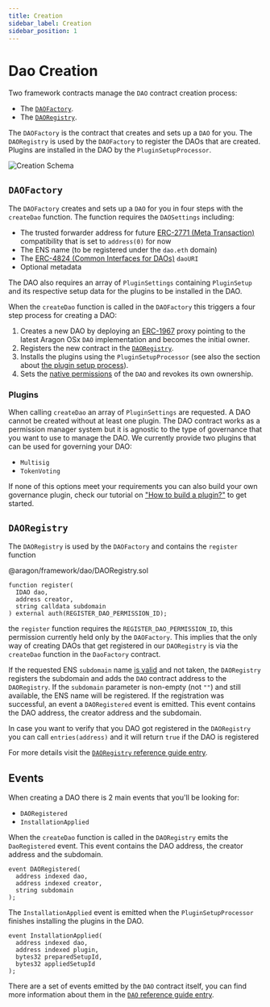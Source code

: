 ```yaml
---
title: Creation
sidebar_label: Creation
sidebar_position: 1
---
```


# Dao Creation

Two framework contracts manage the `DAO` contract creation process:

- The [`DAOFactory`](docs/osx/reference-guide/framework/dao/DAOFactory).
- The [`DAORegistry`](docs/osx/reference-guide/framework/dao/DAORegistry).

The `DAOFactory` is the contract that creates and sets up a `DAO` for you. The `DAORegistry` is used by the `DAOFactory` to register the DAOs that are created. Plugins are installed in the DAO by the `PluginSetupProcessor`.

![Creation Schema](/img/advanced/dao/aragon-osx-dao-creation.drawio.svg)

## `DAOFactory`

The `DAOFactory` creates and sets up a `DAO` for you in four steps with the `createDao` function. The function requires the `DAOSettings` including:

- The trusted forwarder address for future [ERC-2771 (Meta Transaction)](https://eips.ethereum.org/EIPS/eip-2771) compatibility that is set to `address(0)` for now
- The ENS name (to be registered under the `dao.eth` domain)
- The [ERC-4824 (Common Interfaces for DAOs)](https://eips.ethereum.org/EIPS/eip-4824) `daoURI`
- Optional metadata

The DAO also requires an array of `PluginSettings` containing `PluginSetup` and its respective setup data for the plugins to be installed in the DAO.

When the `createDao` function is called in the `DAOFactory` this triggers a four step process for creating a DAO:

1. Creates a new DAO by deploying an [ERC-1967](https://eips.ethereum.org/EIPS/eip-1967) proxy pointing to the latest Aragon OSx `DAO` implementation and becomes the initial owner.
2. Registers the new contract in the [`DAORegistry`](/docs/advanced/dao/01-creation.md#daoregistry).
3. Installs the plugins using the `PluginSetupProcessor` (see also the section about [the plugin setup process](/docs/advanced/psp/index.md)).
4. Sets the [native permissions](/docs/advanced/dao/02-permissions.md) of the `DAO` and revokes its own ownership.

### Plugins

When calling `createDao` an array of `PluginSettings` are requested. A DAO cannot be created without at least one plugin. The DAO contract works as a permission manager system but it is agnostic to the type of governance that you want to use to manage the DAO. We currently provide two plugins that can be used for governing your DAO:

<!--  todo add link when respective documentation is added  -->

- `Multisig`
- `TokenVoting`

If none of this options meet your requirements you can also build your own governance plugin, check our tutorial on ["How to build a plugin?"](/1.3.0/osx/how-to-guides/plugin-development/) to get started.

## `DAORegistry`

The `DAORegistry` is used by the `DAOFactory` and contains the `register` function

@aragon/framework/dao/DAORegistry.sol

```solidity
function register(
  IDAO dao,
  address creator,
  string calldata subdomain
) external auth(REGISTER_DAO_PERMISSION_ID);

```

the `register` function requires the `REGISTER_DAO_PERMISSION_ID`, this permission currently held only by the `DAOFactory`. This implies that the only way of creating DAOs that get registered in our `DAORegistry` is via the `createDao` function in the `DaoFactory` contract.

If the requested ENS `subdomain` name [is valid](/docs/advanced/ens.md) and not taken, the `DAORegistry` registers the subdomain and adds the `DAO` contract address to the `DAORegistry`.
If the `subdomain` parameter is non-empty (not `""`) and still available, the ENS name will be registered. If the registration was successful, an event a `DAORegistered` event is emitted. This event contains the DAO address, the creator address and the subdomain.

In case you want to verify that you DAO got registered in the `DAORegistry` you can call `entries(address)` and it will return `true` if the DAO is registered

For more details visit the [`DAORegistry` reference guide entry](/docs/advanced/technical-reference/framework/dao/DAORegistry.md).

## Events

When creating a DAO there is 2 main events that you'll be looking for:

- `DAORegistered`
- `InstallationApplied`

When the `createDao` function is called in the `DAORegistry` emits the `DaoRegistered` event. This event contains the DAO address, the creator address and the subdomain.

```solidity
event DAORegistered(
  address indexed dao,
  address indexed creator,
  string subdomain
);
```

The `InstallationApplied` event is emitted when the `PluginSetupProcessor` finishes installing the plugins in the DAO.

```solidity
event InstallationApplied(
  address indexed dao,
  address indexed plugin,
  bytes32 preparedSetupId,
  bytes32 appliedSetupId
);
```

There are a set of events emitted by the `DAO` contract itself, you can find more information about them in the [`DAO` reference guide entry](/docs/advanced/technical-reference/core/dao/DAO.md).

<!-- todo update links when all the documentation is migrated 
     todo  - How to build a plugin? link
 -->